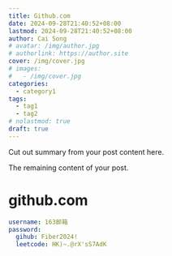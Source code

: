 ```yaml
---
title: Github.com
date: 2024-09-28T21:40:52+08:00
lastmod: 2024-09-28T21:40:52+08:00
author: Cai Song
# avatar: /img/author.jpg
# authorlink: https://author.site
cover: /img/cover.jpg
# images:
#   - /img/cover.jpg
categories:
  - category1
tags:
  - tag1
  - tag2
# nolastmod: true
draft: true
---
```


Cut out summary from your post content here.

<!--more-->

The remaining content of your post.
# github.com
```yaml
username: 163邮箱
password: 
  gihub: Fiber2024!
  leetcode: HK)~.@rX'sS7AdK
```